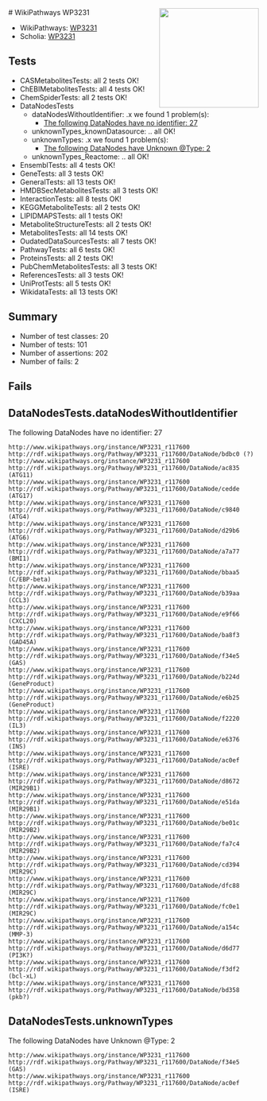 <img style="float: right; width: 200px" src="https://upload.wikimedia.org/wikipedia/commons/thumb/8/83/Wplogo_with_text_500.png/640px-Wplogo_with_text_500.png" />
# WikiPathways WP3231

* WikiPathways: [WP3231](https://new.wikipathways.org/pathways/WP3231)
* Scholia: [WP3231](https://scholia.toolforge.org/wikipathways/WP3231)
## Tests
* CASMetabolitesTests: all 2 tests OK!
* ChEBIMetabolitesTests: all 4 tests OK!
* ChemSpiderTests: all 2 tests OK!
* DataNodesTests
    * dataNodesWithoutIdentifier: .x we found 1 problem(s):
        * [The following DataNodes have no identifier: 27](#8792c4b6)
    * unknownTypes_knownDatasource: .. all OK!
    * unknownTypes: .x we found 1 problem(s):
        * [The following DataNodes have Unknown @Type: 2](#839973e0)
    * unknownTypes_Reactome: .. all OK!
* EnsemblTests: all 4 tests OK!
* GeneTests: all 3 tests OK!
* GeneralTests: all 13 tests OK!
* HMDBSecMetabolitesTests: all 3 tests OK!
* InteractionTests: all 8 tests OK!
* KEGGMetaboliteTests: all 2 tests OK!
* LIPIDMAPSTests: all 1 tests OK!
* MetaboliteStructureTests: all 2 tests OK!
* MetabolitesTests: all 14 tests OK!
* OudatedDataSourcesTests: all 7 tests OK!
* PathwayTests: all 6 tests OK!
* ProteinsTests: all 2 tests OK!
* PubChemMetabolitesTests: all 3 tests OK!
* ReferencesTests: all 3 tests OK!
* UniProtTests: all 5 tests OK!
* WikidataTests: all 13 tests OK!


## Summary

* Number of test classes: 20
* Number of tests: 101
* Number of assertions: 202
* Number of fails: 2

## Fails

<a name="8792c4b6" />

## DataNodesTests.dataNodesWithoutIdentifier

The following DataNodes have no identifier: 27
```
http://www.wikipathways.org/instance/WP3231_r117600 http://rdf.wikipathways.org/Pathway/WP3231_r117600/DataNode/bdbc0 (?)
http://www.wikipathways.org/instance/WP3231_r117600 http://rdf.wikipathways.org/Pathway/WP3231_r117600/DataNode/ac835 (ATG11)
http://www.wikipathways.org/instance/WP3231_r117600 http://rdf.wikipathways.org/Pathway/WP3231_r117600/DataNode/cedde (ATG17)
http://www.wikipathways.org/instance/WP3231_r117600 http://rdf.wikipathways.org/Pathway/WP3231_r117600/DataNode/c9840 (ATG4)
http://www.wikipathways.org/instance/WP3231_r117600 http://rdf.wikipathways.org/Pathway/WP3231_r117600/DataNode/d29b6 (ATG6)
http://www.wikipathways.org/instance/WP3231_r117600 http://rdf.wikipathways.org/Pathway/WP3231_r117600/DataNode/a7a77 (BMI1)
http://www.wikipathways.org/instance/WP3231_r117600 http://rdf.wikipathways.org/Pathway/WP3231_r117600/DataNode/bbaa5 (C/EBP-beta)
http://www.wikipathways.org/instance/WP3231_r117600 http://rdf.wikipathways.org/Pathway/WP3231_r117600/DataNode/b39aa (CCL3)
http://www.wikipathways.org/instance/WP3231_r117600 http://rdf.wikipathways.org/Pathway/WP3231_r117600/DataNode/e9f66 (CXCL20)
http://www.wikipathways.org/instance/WP3231_r117600 http://rdf.wikipathways.org/Pathway/WP3231_r117600/DataNode/ba8f3 (GAD45A)
http://www.wikipathways.org/instance/WP3231_r117600 http://rdf.wikipathways.org/Pathway/WP3231_r117600/DataNode/f34e5 (GAS)
http://www.wikipathways.org/instance/WP3231_r117600 http://rdf.wikipathways.org/Pathway/WP3231_r117600/DataNode/b224d (GeneProduct)
http://www.wikipathways.org/instance/WP3231_r117600 http://rdf.wikipathways.org/Pathway/WP3231_r117600/DataNode/e6b25 (GeneProduct)
http://www.wikipathways.org/instance/WP3231_r117600 http://rdf.wikipathways.org/Pathway/WP3231_r117600/DataNode/f2220 (IL3)
http://www.wikipathways.org/instance/WP3231_r117600 http://rdf.wikipathways.org/Pathway/WP3231_r117600/DataNode/e6376 (INS)
http://www.wikipathways.org/instance/WP3231_r117600 http://rdf.wikipathways.org/Pathway/WP3231_r117600/DataNode/ac0ef (ISRE)
http://www.wikipathways.org/instance/WP3231_r117600 http://rdf.wikipathways.org/Pathway/WP3231_r117600/DataNode/d8672 (MIR29B1)
http://www.wikipathways.org/instance/WP3231_r117600 http://rdf.wikipathways.org/Pathway/WP3231_r117600/DataNode/e51da (MIR29B1)
http://www.wikipathways.org/instance/WP3231_r117600 http://rdf.wikipathways.org/Pathway/WP3231_r117600/DataNode/be01c (MIR29B2)
http://www.wikipathways.org/instance/WP3231_r117600 http://rdf.wikipathways.org/Pathway/WP3231_r117600/DataNode/fa7c4 (MIR29B2)
http://www.wikipathways.org/instance/WP3231_r117600 http://rdf.wikipathways.org/Pathway/WP3231_r117600/DataNode/cd394 (MIR29C)
http://www.wikipathways.org/instance/WP3231_r117600 http://rdf.wikipathways.org/Pathway/WP3231_r117600/DataNode/dfc88 (MIR29C)
http://www.wikipathways.org/instance/WP3231_r117600 http://rdf.wikipathways.org/Pathway/WP3231_r117600/DataNode/fc0e1 (MIR29C)
http://www.wikipathways.org/instance/WP3231_r117600 http://rdf.wikipathways.org/Pathway/WP3231_r117600/DataNode/a154c (MMP-3)
http://www.wikipathways.org/instance/WP3231_r117600 http://rdf.wikipathways.org/Pathway/WP3231_r117600/DataNode/d6d77 (PI3K?)
http://www.wikipathways.org/instance/WP3231_r117600 http://rdf.wikipathways.org/Pathway/WP3231_r117600/DataNode/f3df2 (bcl-xL)
http://www.wikipathways.org/instance/WP3231_r117600 http://rdf.wikipathways.org/Pathway/WP3231_r117600/DataNode/bd358 (pkb?)
```

<a name="839973e0" />

## DataNodesTests.unknownTypes

The following DataNodes have Unknown @Type: 2
```
http://www.wikipathways.org/instance/WP3231_r117600 http://rdf.wikipathways.org/Pathway/WP3231_r117600/DataNode/f34e5 (GAS)
http://www.wikipathways.org/instance/WP3231_r117600 http://rdf.wikipathways.org/Pathway/WP3231_r117600/DataNode/ac0ef (ISRE)
```

